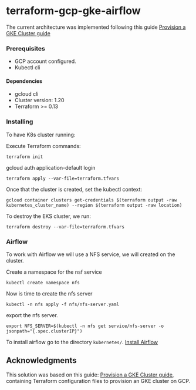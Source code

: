 # terraform-gcp-gke-airflow


The current architecture was implemented following this guide [Provision a GKE Cluster guide](https://learn.hashicorp.com/tutorials/terraform/gke?in=terraform/kubernetes)

### Prerequisites

- GCP account configured. 
- Kubectl cli

#### Dependencies
- gcloud cli
- Cluster version: 1.20 
- Terraform >= 0.13

### Installing

To have K8s cluster running:

Execute Terraform commands:

```
terraform init

```

gcloud auth application-default login
```
terraform apply --var-file=terraform.tfvars
```
Once that the cluster is created, set the kubectl context:

```
gcloud container clusters get-credentials $(terraform output -raw kubernetes_cluster_name) --region $(terraform output -raw location)
```

To destroy the EKS cluster, we run:

```
terraform destroy --var-file=terraform.tfvars
```
### Airflow
To work with Airflow we will use a NFS service, we will created on the cluster.

Create a namespace for the nsf service
```
kubectl create namespace nfs
```
Now is time to create the nfs server 
```
kubectl -n nfs apply -f nfs/nfs-server.yaml 
```
export the nfs server.
```
export NFS_SERVER=$(kubectl -n nfs get service/nfs-server -o jsonpath="{.spec.clusterIP}") 
```

To install airflow go to the directory `kubernetes/`. [Install Airflow](../kubernetes/README.md)

## Acknowledgments

This solution was based on this guide: [Provision a GKE Cluster guide](https://learn.hashicorp.com/tutorials/terraform/gke?in=terraform/kubernetes), containing
Terraform configuration files to provision an GKE cluster on GCP.